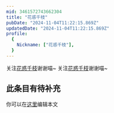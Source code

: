 ```yaml
---
mid: 3461572743662304
title: "花惑千枝"
pubDate: "2024-11-04T11:22:15.869Z"
updatedDate: "2024-11-04T11:22:15.869Z"
profile:
  {
    Nickname: ["花惑千枝"],
  }
---
```


关注[花惑千枝](https://space.bilibili.com/3461572743662304)谢谢喵~ 关注[花惑千枝](https://space.bilibili.com/3461572743662304)谢谢喵~

## 此条目有待补充
你可以在[这里](https://github.com/Yuhanawa/VTuber.ICU/edit/master/src/content/v/花惑千枝/index.md)编辑本文

